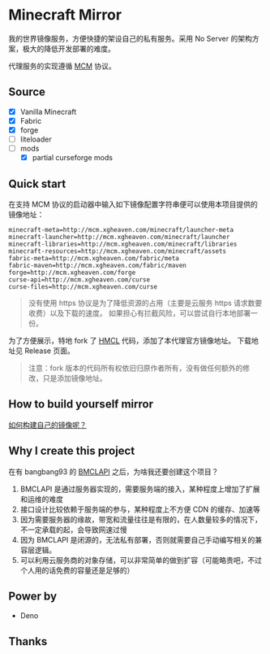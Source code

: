 # **M**ine**c**raft **M**irror

我的世界镜像服务，方便快捷的架设自己的私有服务。采用 No Server 的架构方案，极大的降低开发部署的难度。

代理服务的实现遵循 [MCM](./MCM.md) 协议。

## Source

- [x] Vanilla Minecraft
- [x] Fabric
- [x] forge
- [ ] liteloader
- [ ] mods
    - [x] partial curseforge mods

## Quick start

在支持 MCM 协议的启动器中输入如下镜像配置字符串便可以使用本项目提供的镜像地址：

```text
minecraft-meta=http://mcm.xgheaven.com/minecraft/launcher-meta
minecraft-launcher=http://mcm.xgheaven.com/minecraft/launcher
minecraft-libraries=http://mcm.xgheaven.com/minecraft/libraries
minecraft-resources=http://mcm.xgheaven.com/minecraft/assets
fabric-meta=http://mcm.xgheaven.com/fabric/meta
fabric-maven=http://mcm.xgheaven.com/fabric/maven
forge=http://mcm.xgheaven.com/forge
curse-api=http://mcm.xgheaven.com/curse
curse-files=http://mcm.xgheaven.com/curse
```

> 没有使用 https 协议是为了降低资源的占用（主要是云服务 https 请求数要收费）以及下载的速度。
> 如果担心有拦截风险，可以尝试自行本地部署一份。

为了方便展示，特地 fork 了 [HMCL](https://github.com/huanghongxun/HMCL) 代码，添加了本代理官方镜像地址。
下载地址见 Release 页面。

> 注意：fork 版本的代码所有权依旧归原作者所有，没有做任何额外的修改，只是添加镜像地址。

## How to build yourself mirror

[如何构建自己的镜像呢？](./SELFHOST.md)

## Why I create this project

在有 bangbang93 的 [BMCLAPI](https://bmclapidoc.bangbang93.com) 之后，为啥我还要创建这个项目？

1. BMCLAPI 是通过服务器实现的，需要服务端的接入，某种程度上增加了扩展和运维的难度
2. 接口设计比较依赖于服务端的参与，某种程度上不方便 CDN 的缓存、加速等
3. 因为需要服务器的缘故，带宽和流量往往是有限的，在人数量较多的情况下，不一定承载的起，会导致网速过慢
4. 因为 BMCLAPI 是闭源的，无法私有部署，否则就需要自己手动编写相关的兼容层逻辑。
5. 可以利用云服务商的对象存储，可以非常简单的做到扩容（可能略贵吧，不过个人用的话免费的容量还是足够的）

## Power by

- Deno

## Thanks

